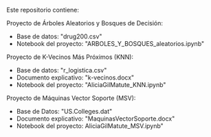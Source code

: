 Este repositorio contiene:

Proyecto de Árboles Aleatorios y Bosques de Decisión:

- Base de datos: "drug200.csv"
- Notebook del proyecto: "ARBOLES_Y_BOSQUES_aleatorios.ipynb"

Proyecto de K-Vecinos Más Próximos (KNN):

- Base de datos: "r_logistica.csv"
- Documento explicativo: "k-vecinos.docx"
- Notebook del proyecto: "AliciaGilMatute_KNN.ipynb"

Proyecto de Máquinas Vector Soporte (MSV):

- Base de Datos: "US.Colleges.dat"
- Documento explicativo: "MaquinasVectorSoporte.docx"
- Notebook del proyecto: AliciaGilMatute_MSV.ipynb"

